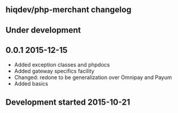 hiqdev/php-merchant changelog
-----------------------------

## Under development


## 0.0.1 2015-12-15

- Added exception classes and phpdocs
- Added gateway specifics facility
- Changed: redone to be generalization over Omnipay and Payum
- Added basics

## Development started 2015-10-21


